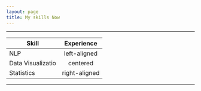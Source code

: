 ```yaml
---
layout: page
title: My skills Now
---
```


---
| Skill   |      Experience      |
|----------|:-------------:|
| NLP |  left-aligned |
| Data Visualizatio |    centered   |
| Statistics | right-aligned |

---
